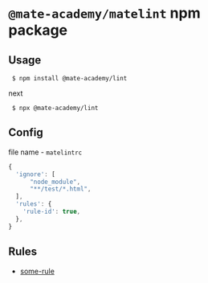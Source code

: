 # `@mate-academy/matelint` npm package

## Usage
```
 $ npm install @mate-academy/lint
```
next
```
 $ npx @mate-academy/lint
```
## Config
file name - `matelintrc`
```js
{
  'ignore': [
      "node_module",
      "**/test/*.html",
  ],
  'rules': {
    'rule-id': true,
  },
}
```
## Rules
- [some-rule](https://mate-academy.github.io/fed/matelint/rules-description.html#some-rule)
